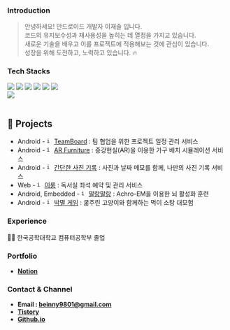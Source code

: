 
### **Introduction**

> 안녕하세요! 안드로이드 개발자 이재솔 입니다.  
> 코드의 유지보수성과 재사용성을 높히는 데 열정을 가지고 있습니다.   
> 새로운 기술을 배우고 이를 프로젝트에 적용해보는 것에 관심이 있습니다.  
> 성장을 위해 도전하고, 노력하고 있습니다. 🔥  


### **Tech Stacks**
<div>
  <img src="https://img.shields.io/badge/Android-3DDC84?style=for-the-badge&logo=android&logoColor=white"> 
  <img src="https://img.shields.io/badge/Kotlin-7F52FF?style=for-the-badge&logo=kotlin&logoColor=white"> 
  <img src="https://img.shields.io/badge/Jetpack-4285F4?style=for-the-badge&logo=jetpack-compose&logoColor=white"> 
  <img src="https://img.shields.io/badge/Java-11B48A?style=for-the-badge&logo=java&logoColor=white">
  <img src="https://img.shields.io/badge/Firebase-FFCA28?style=for-the-badge&logo=firebase&logoColor=white">
  <img src="https://img.shields.io/badge/Python-306998?style=for-the-badge&logo=python&logoColor=white">
  <br>
  <img src="https://img.shields.io/badge/Mysql-4479A1?style=for-the-badge&logo=Mysql&logoColor=white">
  <br>
  <br>

## 📌 Projects
- Android - <code><img width="13" height="13" alt="image" src="https://github.com/user-attachments/assets/282db479-d23b-4247-a69a-56c99ad3e477"></code> [TeamBoard](https://github.com/jaesol0105/teamBoard) : 팀 협업을 위한 프로젝트 일정 관리 서비스
- Android - <code><img width="13" height="13" alt="image" src="https://github.com/user-attachments/assets/85283532-dbfe-452f-8a83-f6979bdf577a"></code> [AR Furniture](https://github.com/wlsdnjs0707/KPU_FurnitureArrangement) : 증강현실(AR)을 이용한 가구 배치 시뮬레이션 서비스
- Android - <code><img width="13" height="13" alt="image" src="https://github.com/user-attachments/assets/9abf9a7f-2b3e-4ec3-8120-4a1d31148786"></code> [간단한 사진 기록](https://github.com/jaesol0105/PHOTO-RECORD-android-app) : 사진과 날짜 메모를 함께, 나만의 사진 기록 서비스
- Web - <code><img width="13" height="13" alt="image" src="https://github.com/user-attachments/assets/065609d1-e7de-47b4-9945-b981076aaf6d"></code> [이룸](https://github.com/jaesol0105/eroom_web) : 독서실 좌석 예약 및 관리 서비스
- Android, Embedded - <code><img width="13" height="13" alt="image" src="https://github.com/user-attachments/assets/69e7b42a-5a94-4f68-a15d-def52ac6708b"></code> [말랑말랑](https://github.com/jaesol0105/brain_training_game_achro_em) : Achro-EM을 이용한 뇌 활성화 훈련
- Android - <code><img width="13" height="13" alt="image" src="https://github.com/user-attachments/assets/d9e5c20c-35c5-42bf-adb8-9c9ac8fab29f"></code> [박멸 게임](https://github.com/jaesol0105/extermination_game) : 굶주린 고양이와 함께하는 먹이 소탕 대모험

  

### Experience
🧑‍🎓 한국공학대학교 컴퓨터공학부 졸업   


### Portfolio

- **[Notion]()**


### **Contact & Channel**

- **Email : beinny9801@gmail.com**
- **[Tistory](https://beinny.tistory.com)**
- **[Github.io](https://jaesol0105.github.io)**
